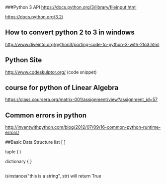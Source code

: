 ###Python 3 API
https://docs.python.org/3/library/fileinput.html

https://docs.python.org/3.2/


## How to convert python 2 to 3 in windows
http://www.diveinto.org/python3/porting-code-to-python-3-with-2to3.html



## Python Site 
http://www.codeskulptor.org/ (code snippet)

## course for python of Linear Algebra
https://class.coursera.org/matrix-001/assignment/view?assignment_id=57

## Common errors in python
http://inventwithpython.com/blog/2012/07/09/16-common-python-runtime-errors/


##Basic Data Structure
list     [  ]

tuple  ( )

dictionary { } 

##
isinstance("this is a string", str) will return True
